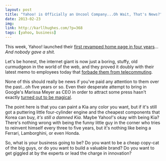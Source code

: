 ```yaml
---
layout: post
title: "Yahoo! is Officially an Uncool Company...Oh Wait, That's News?"
date: 2013-02-23
img: 
link: http://karllhughes.com/?p=368
tags: [yahoo, business]
---
```

This week, Yahoo! launched their [first revamped home page in four years](http://www.fastcompany.com/3006068/fast-feed/yahoo-makes-over-its-homepage-bid-more-traffic)... _And nobody gave a shit._

Let's be honest, the internet giant is now just a boring, stuffy, old curmudgeon in the world of the web, and they proved it doubly with their latest memo to employees today that [forbade them from telecommuting](http://venturebeat.com/2013/02/23/yahoo-work-from-home/).

None of this should really be news if you've paid any attention to them over the past...oh five years or so. Even their desperate attempt to bring in Google's Marissa Meyer as CEO in order to attract some press hasn't exactly [turned out to be magical](http://news.cnet.com/8301-1023_3-57566246-93/yahoo-q4-subtext-marissa-mayer-effect-starts-to-show-up/).

The point here is that you can paint a Kia any color you want, but if it's still got a puttering little four-cylinder engine and the cheapest components that Korea can buy, _it's still a damned Kia._ Maybe Yahoo!'s okay with being Kia? There's nothing wrong with being the funny little guy in the corner who tries to reinvent himself every three to five years, but it's nothing like being a Ferrari, Lamborghini, or even Honda.

So, what is your business going to be? Do you want to be a cheap copy-cat of the big guys, or do you want to build a valuable brand? Do you want to get giggled at by the experts or lead the charge in innovation?
